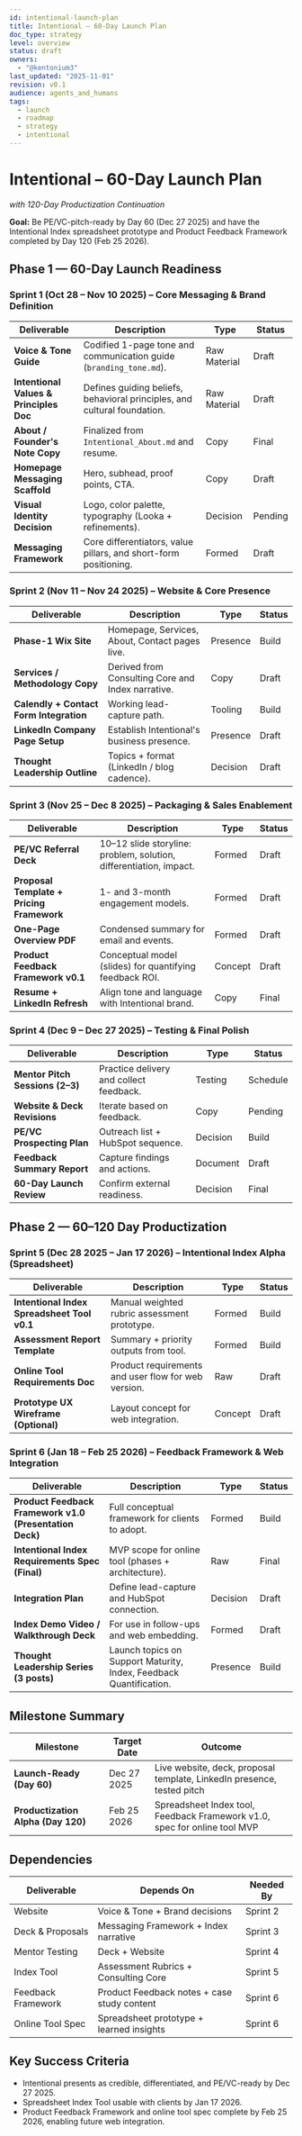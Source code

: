 ```yaml
---
id: intentional-launch-plan
title: Intentional – 60-Day Launch Plan
doc_type: strategy
level: overview
status: draft
owners:
  - "@kentonium3"
last_updated: "2025-11-01"
revision: v0.1
audience: agents_and_humans
tags:
  - launch
  - roadmap
  - strategy
  - intentional
---
```


# Intentional – 60-Day Launch Plan
_with 120-Day Productization Continuation_

**Goal:** Be PE/VC-pitch-ready by Day 60 (Dec 27 2025) and have the Intentional Index spreadsheet prototype and Product Feedback Framework completed by Day 120 (Feb 25 2026).

## Phase 1 — 60-Day Launch Readiness

### Sprint 1 (Oct 28 – Nov 10 2025) – Core Messaging & Brand Definition

| Deliverable | Description | Type | Status |
|--------------|-------------|------|--------|
| **Voice & Tone Guide** | Codified 1-page tone and communication guide (`branding_tone.md`). | Raw Material | Draft |
| **Intentional Values & Principles Doc** | Defines guiding beliefs, behavioral principles, and cultural foundation. | Raw Material | Draft |
| **About / Founder's Note Copy** | Finalized from `Intentional_About.md` and resume. | Copy | Final |
| **Homepage Messaging Scaffold** | Hero, subhead, proof points, CTA. | Copy | Draft |
| **Visual Identity Decision** | Logo, color palette, typography (Looka + refinements). | Decision | Pending |
| **Messaging Framework** | Core differentiators, value pillars, and short-form positioning. | Formed | Draft |

### Sprint 2 (Nov 11 – Nov 24 2025) – Website & Core Presence

| Deliverable | Description | Type | Status |
|--------------|-------------|------|--------|
| **Phase-1 Wix Site** | Homepage, Services, About, Contact pages live. | Presence | Build |
| **Services / Methodology Copy** | Derived from Consulting Core and Index narrative. | Copy | Draft |
| **Calendly + Contact Form Integration** | Working lead-capture path. | Tooling | Build |
| **LinkedIn Company Page Setup** | Establish Intentional's business presence. | Presence | Draft |
| **Thought Leadership Outline** | Topics + format (LinkedIn / blog cadence). | Decision | Draft |

### Sprint 3 (Nov 25 – Dec 8 2025) – Packaging & Sales Enablement

| Deliverable | Description | Type | Status |
|--------------|-------------|------|--------|
| **PE/VC Referral Deck** | 10–12 slide storyline: problem, solution, differentiation, impact. | Formed | Draft |
| **Proposal Template + Pricing Framework** | 1- and 3-month engagement models. | Formed | Draft |
| **One-Page Overview PDF** | Condensed summary for email and events. | Formed | Draft |
| **Product Feedback Framework v0.1** | Conceptual model (slides) for quantifying feedback ROI. | Concept | Draft |
| **Resume + LinkedIn Refresh** | Align tone and language with Intentional brand. | Copy | Final |

### Sprint 4 (Dec 9 – Dec 27 2025) – Testing & Final Polish

| Deliverable | Description | Type | Status |
|--------------|-------------|------|--------|
| **Mentor Pitch Sessions (2–3)** | Practice delivery and collect feedback. | Testing | Schedule |
| **Website & Deck Revisions** | Iterate based on feedback. | Copy | Pending |
| **PE/VC Prospecting Plan** | Outreach list + HubSpot sequence. | Decision | Build |
| **Feedback Summary Report** | Capture findings and actions. | Document | Draft |
| **60-Day Launch Review** | Confirm external readiness. | Decision | Final |

## Phase 2 — 60–120 Day Productization

### Sprint 5 (Dec 28 2025 – Jan 17 2026) – Intentional Index Alpha (Spreadsheet)

| Deliverable | Description | Type | Status |
|--------------|-------------|------|--------|
| **Intentional Index Spreadsheet Tool v0.1** | Manual weighted rubric assessment prototype. | Formed | Build |
| **Assessment Report Template** | Summary + priority outputs from tool. | Formed | Build |
| **Online Tool Requirements Doc** | Product requirements and user flow for web version. | Raw | Draft |
| **Prototype UX Wireframe (Optional)** | Layout concept for web integration. | Concept | Draft |

### Sprint 6 (Jan 18 – Feb 25 2026) – Feedback Framework & Web Integration

| Deliverable | Description | Type | Status |
|--------------|-------------|------|--------|
| **Product Feedback Framework v1.0 (Presentation Deck)** | Full conceptual framework for clients to adopt. | Formed | Build |
| **Intentional Index Requirements Spec (Final)** | MVP scope for online tool (phases + architecture). | Raw | Final |
| **Integration Plan** | Define lead-capture and HubSpot connection. | Decision | Draft |
| **Index Demo Video / Walkthrough Deck** | For use in follow-ups and web embedding. | Formed | Draft |
| **Thought Leadership Series (3 posts)** | Launch topics on Support Maturity, Index, Feedback Quantification. | Presence | Build |

## Milestone Summary

| Milestone | Target Date | Outcome |
|------------|--------------|----------|
| **Launch-Ready (Day 60)** | Dec 27 2025 | Live website, deck, proposal template, LinkedIn presence, tested pitch |
| **Productization Alpha (Day 120)** | Feb 25 2026 | Spreadsheet Index tool, Feedback Framework v1.0, spec for online tool MVP |

## Dependencies

| Deliverable | Depends On | Needed By |
|--------------|-------------|-----------|
| Website | Voice & Tone + Brand decisions | Sprint 2 |
| Deck & Proposals | Messaging Framework + Index narrative | Sprint 3 |
| Mentor Testing | Deck + Website | Sprint 4 |
| Index Tool | Assessment Rubrics + Consulting Core | Sprint 5 |
| Feedback Framework | Product Feedback notes + case study content | Sprint 6 |
| Online Tool Spec | Spreadsheet prototype + learned insights | Sprint 6 |

## Key Success Criteria
- Intentional presents as credible, differentiated, and PE/VC-ready by Dec 27 2025.
- Spreadsheet Index Tool usable with clients by Jan 17 2026.
- Product Feedback Framework and online tool spec complete by Feb 25 2026, enabling future web integration.
